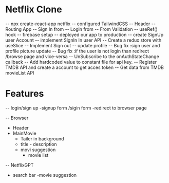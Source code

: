 # Netflix Clone 
 -- npx create-react-app netflix
 -- configured TailwindCSS
 -- Header
 -- Routing App
 -- Sign In from
 -- Login from
 -- From Validation
 -- useRef() hook
 -- firebase setup
 -- deployed our app to production
 -- create SignUp user Account
 -- implement SignIn  In user API
 -- Create a redux  store with useSlice
 -- Implement Sign out
 -- update profile
 -- Bug fix :sign user and profile picture update
 -- Bug fix :if the user is not login than redirect /browse page and vice-versa
 -- UnSubscribe to the onAuthStateChange callback
 -- Add hardcoded value to constant  file for api key.
 -- Register TMDB API and create a account to get acces token
 -- Get data from TMDB movieList API
 


 # Features 

 -- login/sign up
  -signup form /sigin form
  -redirect to browser page


 -- Browser
   - Header
   - MainMovie
     - Tailer in background
     - title - description
     - movi suggestion
       - movie list 

--  NetflixGPT 
  - search bar
  -movie suggestion
  